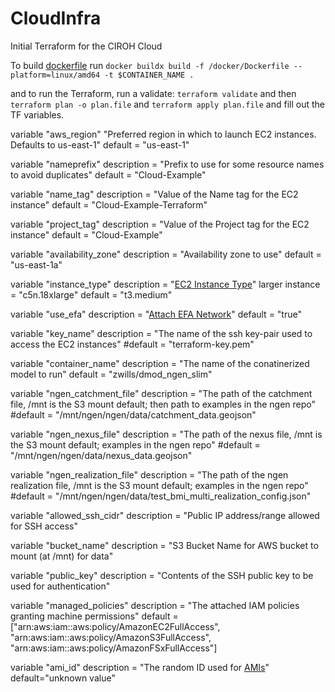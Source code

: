 # CloudInfra
Initial Terraform for the CIROH Cloud 

To build [dockerfile](/docker/Dockerfile) run `docker buildx build -f /docker/Dockerfile --platform=linux/amd64 -t $CONTAINER_NAME .`

and to run the Terraform, run a validate: `terraform validate` and then `terraform plan -o plan.file` and `terraform apply plan.file` and fill out the TF variables. 

variable "aws_region"
"Preferred region in which to launch EC2 instances. Defaults to us-east-1"
default     = "us-east-1"

variable "nameprefix"
description = "Prefix to use for some resource names to avoid duplicates"
default     = "Cloud-Example"

variable "name_tag" 
description = "Value of the Name tag for the EC2 instance"
default     = "Cloud-Example-Terraform"

variable "project_tag"
description = "Value of the Project tag for the EC2 instance"
default     = "Cloud-Example" 

variable "availability_zone"
description = "Availability zone to use"
default     = "us-east-1a"

variable "instance_type" 
description = "[EC2 Instance Type](https://instances.vantage.sh/)"
larger instance = "c5n.18xlarge"
default = "t3.medium"

variable "use_efa"
description = "[Attach EFA Network](https://aws.amazon.com/hpc/efa/)"
default = "true"

variable "key_name" 
description = "The name of the ssh key-pair used to access the EC2 instances"
#default     = "terraform-key.pem"

variable "container_name" 
description = "The name of the conatinerized model to run"
default     = "zwills/dmod_ngen_slim"

variable "ngen_catchment_file"
description = "The path of the catchment file, /mnt is the S3 mount default; then path to examples in the ngen repo"
#default     = "/mnt/ngen/ngen/data/catchment_data.geojson"

variable "ngen_nexus_file"
description = "The path of the nexus file, /mnt is the S3 mount default; examples in the ngen repo"
#default     = "/mnt/ngen/ngen/data/nexus_data.geojson"

variable "ngen_realization_file"
  description = "The path of the ngen realization file, /mnt is the S3 mount default; examples in the ngen repo"
  #default     = "/mnt/ngen/ngen/data/test_bmi_multi_realization_config.json"

variable "allowed_ssh_cidr"
  description = "Public IP address/range allowed for SSH access"

variable "bucket_name"
  description = "S3 Bucket Name for AWS bucket to mount (at /mnt) for data"

variable "public_key"
  description = "Contents of the SSH public key to be used for authentication"

variable "managed_policies"
description = "The attached IAM policies granting machine permissions"
default = ["arn:aws:iam::aws:policy/AmazonEC2FullAccess",
           "arn:aws:iam::aws:policy/AmazonS3FullAccess",
           "arn:aws:iam::aws:policy/AmazonFSxFullAccess"]

variable "ami_id" 
description = "The random ID used for [AMIs](https://docs.aws.amazon.com/AWSEC2/latest/UserGuide/finding-an-ami.html)"
default="unknown value"
